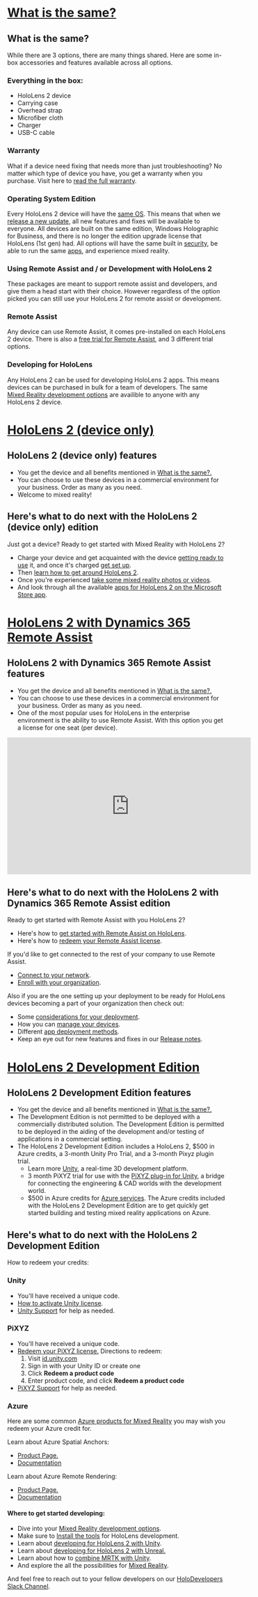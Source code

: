 # [What is the same?](#tab/same)

## What is the same?

While there are 3 options, there are many things shared. Here are some in-box accessories and features available across all options.

### Everything in the box:

- HoloLens 2 device
- Carrying case
- Overhead strap
- Microfiber cloth
- Charger
- USB-C cable

### Warranty

What if a device need fixing that needs more than just troubleshooting? No matter which type of device you have, you get a warranty when you purchase. Visit here to [read the full warranty](https://www.microsoft.com/en-us/storedocs/terms-of-sale?rtc=1).

### Operating System Edition

Every HoloLens 2 device will have the [same OS](security-architecture.md). This means that when we [release a new update](hololens-release-notes.md), all new features and fixes will be available to everyone. All devices are built on the same edition, Windows Holographic for Business, and there is no longer the edition upgrade license that HoloLens (1st gen) had. All options will have the same built in [security](https://docs.microsoft.com/hololens/security-overview), be able to run the same [apps](https://docs.microsoft.com/hololens/holographic-store-apps), and experience mixed reality.

### Using Remote Assist and / or Development with HoloLens 2

These packages are meant to support remote assist and developers, and give them a head start with their choice. However regardless of the option picked you can still use your HoloLens 2 for remote assist or development.

### Remote Assist

Any device can use Remote Assist, it comes pre-installed on each HoloLens 2 device. There is also a [free trial for Remote Assist](https://docs.microsoft.com/dynamics365/mixed-reality/remote-assist/try-remote-assist), and 3 different trial options.

### Developing for HoloLens

Any HoloLens 2 can be used for developing HoloLens 2 apps. This means devices can be purchased in bulk for a team of developers. The same [Mixed Reality development options](https://docs.microsoft.com/windows/mixed-reality/develop/development?tabs=unity) are availible to anyone with any HoloLens 2 device. 


# [HoloLens 2 (device only)](#tab/device)

## HoloLens 2 (device only) features

- You get the device and all benefits mentioned in [What is the same?.](hololens2-options.md#what-is-the-same)
- You can choose to use these devices in a commercial environment for your business. Order as many as you need.
- Welcome to mixed reality!

## Here's what to do next with the HoloLens 2 (device only) edition

Just got a device? Ready to get started with Mixed Reality with HoloLens 2?

- Charge your device and get acquainted with the device [getting ready to use](https://docs.microsoft.com/hololens/hololens2-setup) it, and once it&#39;s charged [get set up](https://docs.microsoft.com/hololens/hololens2-start).
- Then [learn how to get around HoloLens 2](https://docs.microsoft.com/hololens/holographic-home).
- Once you&#39;re experienced [take some mixed reality photos or videos](https://docs.microsoft.com/hololens/holographic-photos-and-videos).
- And look through all the available [apps for HoloLens 2 on the Microsoft Store app](https://docs.microsoft.com/hololens/holographic-store-apps).


# [HoloLens 2 with Dynamics 365 Remote Assist](#tab/remoteassist)

## HoloLens 2 with Dynamics 365 Remote Assist features

- You get the device and all benefits mentioned in [What is the same?.](hololens2-options.md#what-is-the-same)
- You can choose to use these devices in a commercial environment for your business. Order as many as you need.
- One of the most popular uses for HoloLens in the enterprise environment is the ability to use Remote Assist. With this option you get a license for one seat (per device).

<iframe width="560" height="315" src="https://www.youtube.com/embed/d3YT8j0yYl0" frameborder="0" allow="accelerometer; autoplay; clipboard-write; encrypted-media; gyroscope; picture-in-picture" allowfullscreen></iframe>

## Here's what to do next with the HoloLens 2 with Dynamics 365 Remote Assist edition

Ready to get started with Remote Assist with you HoloLens 2?

- Here&#39;s how to [get started with Remote Assist on HoloLens](https://docs.microsoft.com/dynamics365/mixed-reality/remote-assist/overview-hololens).
- Here&#39;s how to [redeem your Remote Assist license](https://docs.microsoft.com/dynamics365/mixed-reality/remote-assist/deploy-remote-assist#add-and-assign-licenses).

If you&#39;d like to get connected to the rest of your company to use Remote Assist.

- [Connect to your network](https://docs.microsoft.com/hololens/hololens-network).
- [Enroll with your organization](https://docs.microsoft.com/hololens/hololens-enroll-mdm).

Also if you are the one setting up your deployment to be ready for HoloLens devices becoming a part of your organization then check out:

- Some [considerations for your deployment](https://docs.microsoft.com/hololens/hololens-requirements).
- How you can [manage your devices](https://docs.microsoft.com/hololens/hololens-csp-policy-overview).
- Different [app deployment methods](https://docs.microsoft.com/hololens/app-deploy-overview).
- Keep an eye out for new features and fixes in our [Release notes](https://docs.microsoft.com/hololens/hololens-release-notes).


# [HoloLens 2 Development Edition](#tab/developeredition)

## HoloLens 2 Development Edition features

- You get the device and all benefits mentioned in [What is the same?.](hololens2-options.md#what-is-the-same)
- The Development Edition is not permitted to be deployed with a commercially distributed solution. The Development Edition is permitted to be deployed in the aiding of the development and/or testing of applications in a commercial setting. 
- The HoloLens 2 Development Edition includes a HoloLens 2, $500 in Azure credits, a 3-month Unity Pro Trial, and a 3-month Pixyz plugin trial.  
    - Learn more [Unity](https://unity.com/), a real-time 3D development platform.
    - 3 month PiXYZ trial for use with the [PiXYZ plug-in for Unity](https://www.pixyz-software.com/plugin/), a bridge for connecting the engineering &amp; CAD worlds with the development world.
    - $500 in Azure credits for [Azure services](https://azure.microsoft.com/resources/). The Azure credits included with the HoloLens 2 Development Edition are to get quickly get started building and testing mixed reality applications on Azure.

## Here's what to do next with the HoloLens 2 Development Edition

How to redeem your credits:

### Unity
- You'll have received a unique code. 
- [How to activate Unity license](https://support.unity3d.com/hc/articles/211438683-How-do-I-activate-my-license-).
- [Unity Support](https://support.unity3d.com/hc) for help as needed. 

### PiXYZ
- You'll have received a unique code.
- [Redeem your PiXYZ license.](https://www.pixyz-software.com/documentations/html/2020.1/review/TrialLicense.html)
Directions to redeem:
    1. Visit [id.unity.com](http://id.unity.com/) 
    1. Sign in with your Unity ID or create one
    1. Click **Redeem a product code** 
    1. Enter product code, and click **Redeem a product code**
- [PiXYZ Support](https://www.pixyz-software.com/support/) for help as needed. 

### Azure
Here are some common [Azure products for Mixed Reality](https://azure.microsoft.com/topic/mixed-reality/) you may wish you redeem your Azure credit for.

Learn about Azure Spatial Anchors:
- [Product Page.](https://azure.microsoft.com/services/spatial-anchors/)
- [Documentation](https://docs.microsoft.com/azure/spatial-anchors/)

Learn about Azure Remote Rendering:
- [Product Page.](https://azure.microsoft.com/services/remote-rendering/)
- [Documentation](https://docs.microsoft.com/azure/remote-rendering/overview/about)

#### Where to get started developing:

- Dive into your [Mixed Reality development options](https://docs.microsoft.com/windows/mixed-reality/develop/development?tabs=unity).
- Make sure to [Install the tools](https://docs.microsoft.com/windows/mixed-reality/develop/install-the-tools?tabs=unity) for HoloLens development.
- Learn about [developing for HoloLens 2 with Unity](https://docs.microsoft.com/windows/mixed-reality/develop/unity/unity-development-overview?tabs=mrtk%2Carr%2Chl2).
- Learn about [developing for HoloLens 2 with Unreal.](https://docs.microsoft.com/windows/mixed-reality/develop/unreal/unreal-development-overview?tabs=mrtk%2Casa)
- Learn about how to [combine MRTK with Unity](https://docs.microsoft.com/windows/mixed-reality/develop/unity/mrtk-getting-started).
- And explore the all the possibilities for [Mixed Reality](https://docs.microsoft.com/windows/mixed-reality/).

And feel free to reach out to your fellow developers on our [HoloDevelopers Slack Channel](https://holodevelopersslack.azurewebsites.net/).

